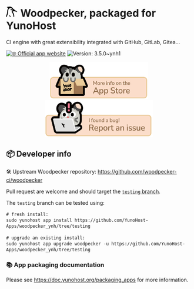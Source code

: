 <!--
N.B.: This README was automatically generated by <https://github.com/YunoHost/apps_tools/blob/main/readme_generator>
It shall NOT be edited by hand.
-->

<h1>
  <img src="https://raw.githubusercontent.com/YunoHost/apps/master/logos/woodpecker.png" width="32px" alt="Logo of Woodpecker">
  Woodpecker, packaged for YunoHost
</h1>

CI engine with great extensibility integrated with GitHub, GitLab, Gitea...

[![🌐 Official app website](https://img.shields.io/badge/Official_app_website-darkgreen?style=for-the-badge)](https://woodpecker-ci.org)
![Version: 3.5.0~ynh1](https://img.shields.io/badge/Version-3.5.0~ynh1-rgba(0,150,0,1)?style=for-the-badge)

<div align="center">
<a href="https://apps.yunohost.org/app/woodpecker"><img height="100px" src="https://github.com/YunoHost/yunohost-artwork/raw/refs/heads/main/badges/neopossum-badges/badge_more_info_on_the_appstore.svg"/></a>
<a href="https://github.com/YunoHost-Apps/woodpecker_ynh/issues"><img height="100px" src="https://github.com/YunoHost/yunohost-artwork/raw/refs/heads/main/badges/neopossum-badges/badge_report_an_issue.svg"/></a>
</div>

## 📦 Developer info

🛠️ Upstream Woodpecker repository: <https://github.com/woodpecker-ci/woodpecker>

Pull request are welcome and should target the [`testing` branch](https://github.com/YunoHost-Apps/woodpecker_ynh/tree/testing).

The `testing` branch can be tested using:
```
# fresh install:
sudo yunohost app install https://github.com/YunoHost-Apps/woodpecker_ynh/tree/testing

# upgrade an existing install:
sudo yunohost app upgrade woodpecker -u https://github.com/YunoHost-Apps/woodpecker_ynh/tree/testing
```

### 📚 App packaging documentation

Please see <https://doc.yunohost.org/packaging_apps> for more information.
